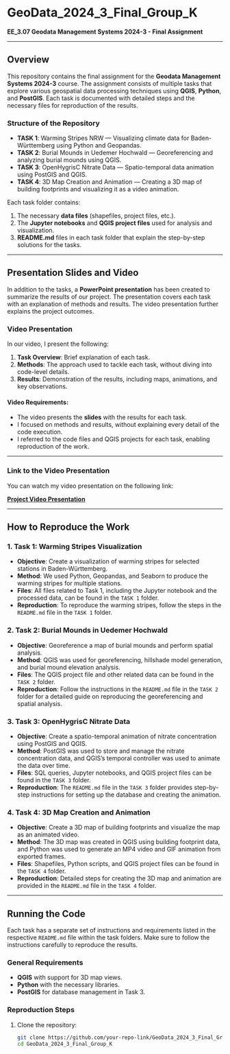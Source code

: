 # GeoData_2024_3_Final_Group_K

**EE_3.07 Geodata Management Systems 2024-3 - Final Assignment**

---

## Overview

This repository contains the final assignment for the **Geodata Management Systems 2024-3** course. The assignment consists of multiple tasks that explore various geospatial data processing techniques using **QGIS**, **Python**, and **PostGIS**. Each task is documented with detailed steps and the necessary files for reproduction of the results.

### Structure of the Repository

- **TASK 1**: Warming Stripes NRW — Visualizing climate data for Baden-Württemberg using Python and Geopandas.
- **TASK 2**: Burial Mounds in Uedemer Hochwald — Georeferencing and analyzing burial mounds using QGIS.
- **TASK 3**: OpenHygrisC Nitrate Data — Spatio-temporal data animation using PostGIS and QGIS.
- **TASK 4**: 3D Map Creation and Animation — Creating a 3D map of building footprints and visualizing it as a video animation.

Each task folder contains:
1. The necessary **data files** (shapefiles, project files, etc.).
2. The **Jupyter notebooks** and **QGIS project files** used for analysis and visualization.
3. **README.md** files in each task folder that explain the step-by-step solutions for the tasks.

---

## Presentation Slides and Video

In addition to the tasks, a **PowerPoint presentation** has been created to summarize the results of our project. The presentation covers each task with an explanation of methods and results. The video presentation further explains the project outcomes.

### Video Presentation

In our video, I present the following:
1. **Task Overview**: Brief explanation of each task.
2. **Methods**: The approach used to tackle each task, without diving into code-level details.
3. **Results**: Demonstration of the results, including maps, animations, and key observations.

#### Video Requirements:

- The video presents the **slides** with the results for each task.
- I focused on methods and results, without explaining every detail of the code execution.
- I referred to the code files and QGIS projects for each task, enabling reproduction of the work.

---

### Link to the Video Presentation

You can watch my video presentation on the following link:

**[Project Video Presentation](https://docs.google.com/presentation/d/1C_wXOnQQlhiCtxF2rJVxQ3R26xuAwhHK/edit?usp=drivesdk&ouid=114530524064471632044&rtpof=true&sd=true)**

---

## How to Reproduce the Work

### 1. Task 1: Warming Stripes Visualization
- **Objective**: Create a visualization of warming stripes for selected stations in Baden-Württemberg.
- **Method**: We used Python, Geopandas, and Seaborn to produce the warming stripes for multiple stations.
- **Files**: All files related to Task 1, including the Jupyter notebook and the processed data, can be found in the `TASK 1` folder.
- **Reproduction**: To reproduce the warming stripes, follow the steps in the `README.md` file in the `TASK 1` folder.

### 2. Task 2: Burial Mounds in Uedemer Hochwald
- **Objective**: Georeference a map of burial mounds and perform spatial analysis.
- **Method**: QGIS was used for georeferencing, hillshade model generation, and burial mound elevation analysis.
- **Files**: The QGIS project file and other related data can be found in the `TASK 2` folder.
- **Reproduction**: Follow the instructions in the `README.md` file in the `TASK 2` folder for a detailed guide on reproducing the georeferencing and spatial analysis.

### 3. Task 3: OpenHygrisC Nitrate Data
- **Objective**: Create a spatio-temporal animation of nitrate concentration using PostGIS and QGIS.
- **Method**: PostGIS was used to store and manage the nitrate concentration data, and QGIS’s temporal controller was used to animate the data over time.
- **Files**: SQL queries, Jupyter notebooks, and QGIS project files can be found in the `TASK 3` folder.
- **Reproduction**: The `README.md` file in the `TASK 3` folder provides step-by-step instructions for setting up the database and creating the animation.

### 4. Task 4: 3D Map Creation and Animation
- **Objective**: Create a 3D map of building footprints and visualize the map as an animated video.
- **Method**: The 3D map was created in QGIS using building footprint data, and Python was used to generate an MP4 video and GIF animation from exported frames.
- **Files**: Shapefiles, Python scripts, and QGIS project files can be found in the `TASK 4` folder.
- **Reproduction**: Detailed steps for creating the 3D map and animation are provided in the `README.md` file in the `TASK 4` folder.

---

## Running the Code

Each task has a separate set of instructions and requirements listed in the respective `README.md` file within the task folders. Make sure to follow the instructions carefully to reproduce the results.

### General Requirements
- **QGIS** with support for 3D map views.
- **Python** with the necessary libraries.
- **PostGIS** for database management in Task 3.

### Reproduction Steps
1. Clone the repository:
   ```bash
   git clone https://github.com/your-repo-link/GeoData_2024_3_Final_Group_K.git
   cd GeoData_2024_3_Final_Group_K
